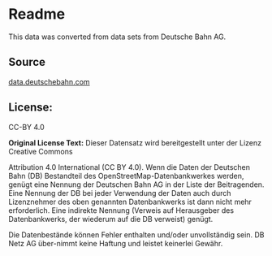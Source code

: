 # Readme

This data was converted from data sets from Deutsche Bahn AG. 

## **Source**

[data.deutschebahn.com](https://data.deutschebahn.com/dataset/geo-bahnuebergang)

## **License:**

CC-BY 4.0

**Original License Text:** Dieser Datensatz wird bereitgestellt unter der Lizenz Creative Commons 

Attribution 4.0 International (CC BY 4.0). Wenn die Daten der Deutschen Bahn (DB) Bestandteil des OpenStreetMap-Datenbankwerkes werden, genügt eine Nennung der Deutschen Bahn AG in der Liste der Beitragenden. Eine Nennung der DB bei jeder Verwendung der  Daten auch durch Lizenznehmer des oben genannten Datenbankwerks ist dann nicht mehr erforderlich. Eine indirekte Nennung (Verweis auf  Herausgeber des Datenbankwerks, der wiederum auf die DB verweist) genügt.

Die Datenbestände können Fehler enthalten und/oder unvollständig sein. DB  Netz AG über-nimmt keine Haftung und leistet keinerlei Gewähr.

